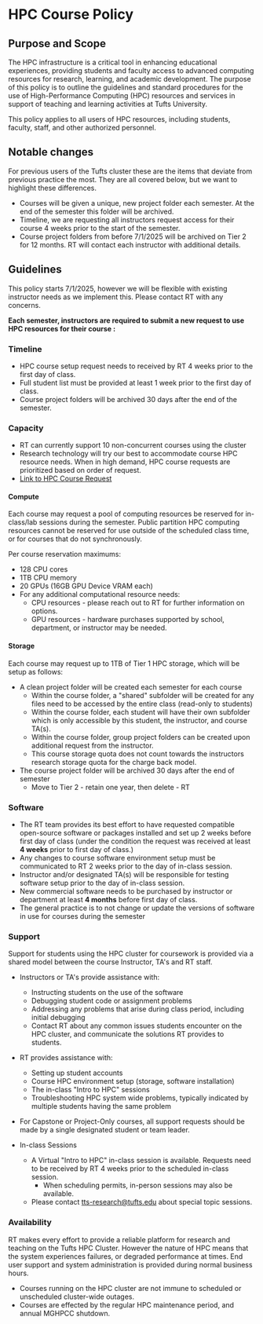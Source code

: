 # HPC Course Policy
## Purpose and Scope

The HPC infrastructure is a critical tool in enhancing educational experiences, providing students and faculty access to advanced computing resources for research, learning, and academic development. The purpose of this policy is to outline the guidelines and standard procedures for the use of High-Performance Computing (HPC) resources and services in support of teaching and learning activities at Tufts University.

This policy applies to all users of HPC resources, including students, faculty, staff, and other authorized personnel.

## Notable changes

For previous users of the Tufts cluster these are the items that deviate from previous practice the most.  They are all covered below, but we want to highlight these differences.

* Courses will be given a unique, new project folder each semester.  At the end of the semester this folder will be archived.
* Timeline, we are requesting all instructors request access for their course 4 weeks prior to the start of the semester.
* Course project folders from before 7/1/2025 will be archived on Tier 2 for 12 months.  RT will contact each instructor with additional details.

## Guidelines

This policy starts 7/1/2025, however we will be flexible with existing instructor needs as we implement this.  Please contact RT with any concerns.

**Each semester, instructors are required to submit a new request to use HPC resources for their course :**

### Timeline
  - HPC course setup request needs to received by RT 4 weeks prior to the first day of class.
  - Full student list must be provided at least 1 week prior to the first day of class.
  - Course project folders will be archived 30 days after the end of the semester.
 
### Capacity 
  - RT can currently support 10 non-concurrent courses using the cluster
  - Research technology will try our best to accommodate course HPC resource needs. When in high demand, HPC course requests are prioritized based on order of request.
  - [Link to HPC Course Request](https://tufts.qualtrics.com/jfe/form/SV_d7o0UZFgK1PFXnv)

#### Compute
Each course may request a pool of computing resources be reserved for in-class/lab sessions during the semester.  Public partition HPC computing resources cannot be reserved for use outside of the scheduled class time, or for courses that do not synchronously.
  
Per course reservation maximums:
- 128 CPU cores
- 1TB CPU memory
- 20 GPUs (16GB GPU Device VRAM each)
- For any additional computational resource needs:
  - CPU resources - please reach out to RT for further information on options.
  - GPU resources - hardware purchases supported by school, department, or instructor may be needed.

#### Storage
Each course may request up to 1TB of Tier 1 HPC storage, which will be setup as follows:

- A clean project folder will be created each semester for each course
  - Within the course folder, a "shared" subfolder will be created for any files need to be accessed by the entire class (read-only to students)
  - Within the course folder, each student will have their own subfolder which is only accessible by this student, the instructor, and course TA(s).
  - Within the course folder, group project folders can be created upon additional request from the instructor.
  - This course storage quota does not count towards the instructors research storage quota for the charge back model.
- The course project folder will be archived 30 days after the end of semester
  - Move to Tier 2 - retain one year, then delete - RT

### Software

- The RT team provides its best effort to have requested compatible open-source software or packages installed and set up 2 weeks before first day of class (under the condition the request was received at least **4 weeks** prior to first day of class.)
- Any changes to course software environment setup must be communicated to RT 2 weeks prior to the day of in-class session.
- Instructor and/or designated TA(s) will be responsible for testing software setup prior to the day of in-class session.
- New commercial software needs to be purchased by instructor or department at least **4 months** before first day of class.
- The general practice is to not change or update the versions of software in use for courses during the semester

### Support
  Support for students using the HPC cluster for coursework is provided via a shared model between the course Instructor, TA's and RT staff.  

- Instructors or TA's provide assistance with:
  - Instructing students on the use of the software
  - Debugging student code or assignment problems
  - Addressing any problems that arise during class period, including initial debugging
  - Contact RT about any common issues students encounter on the HPC cluster, and communicate the solutions RT provides to students.
- RT provides assistance with:
  - Setting up student accounts
  - Course HPC environment setup (storage, software installation)
  - The in-class "Intro to HPC" sessions
  - Troubleshooting HPC system wide problems, typically indicated by multiple students having the same problem
- For Capstone or Project-Only courses, all support requests should be made by a single designated student or team leader.

- In-class Sessions
  - A Virtual "Intro to HPC" in-class session is available. Requests need to be received by RT 4 weeks prior to the scheduled in-class session.
    - When scheduling permits, in-person sessions may also be available.
  - Please contact tts-research@tufts.edu about special topic sessions.

### Availability
RT makes every effort to provide a reliable platform for research and teaching on the Tufts HPC Cluster.  However the nature of HPC means that the system experiences failures, or degraded performance at times.  End user support and system administration is provided during normal business hours.
    
- Courses running on the HPC cluster are not immune to scheduled or unscheduled cluster-wide outages.
- Courses are effected by the regular HPC maintenance period, and annual MGHPCC shutdown. 
